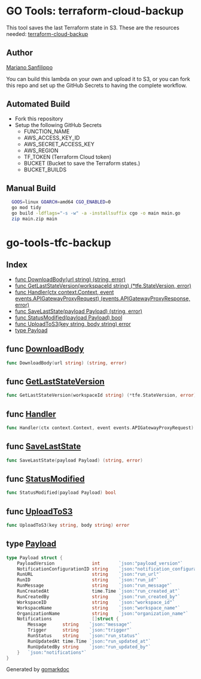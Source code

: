 # GO Tools: terraform-cloud-backup

This tool saves the last Terraform state in S3. These are the resources needed:
[terraform-cloud-backup](https://github.com/mnsanfilippo/terraform-cloud-backup)
## Author
[Mariano Sanfilippo](https://www.linkedin.com/in/mariano-sanfilippo/)


You can build this lambda on your own and upload it to S3, or you can fork this repo
and set up the GitHub Secrets to having the complete workflow.

## Automated Build
- Fork this repository
- Setup the following GitHub Secrets
  - FUNCTION_NAME
  - AWS_ACCESS_KEY_ID
  - AWS_SECRET_ACCESS_KEY
  - AWS_REGION
  - TF_TOKEN (Terraform Cloud token)
  - BUCKET (Bucket to save the Terraform states.)
  - BUCKET_BUILDS 
## Manual Build
```bash
  GOOS=linux GOARCH=amd64 CGO_ENABLED=0 
  go mod tidy 
  go build -ldflags="-s -w" -a -installsuffix cgo -o main main.go
  zip main.zip main
```
<!-- Code generated by gomarkdoc. DO NOT EDIT -->

# go\-tools\-tfc\-backup

## Index

- [func DownloadBody(url string) (string, error)](<#func-downloadbody>)
- [func GetLastStateVersion(workspaceId string) (*tfe.StateVersion, error)](<#func-getlaststateversion>)
- [func Handler(ctx context.Context, event events.APIGatewayProxyRequest) (events.APIGatewayProxyResponse, error)](<#func-handler>)
- [func SaveLastState(payload Payload) (string, error)](<#func-savelaststate>)
- [func StatusModified(payload Payload) bool](<#func-statusmodified>)
- [func UploadToS3(key string, body string) error](<#func-uploadtos3>)
- [type Payload](<#type-payload>)


## func [DownloadBody](<https://github.com/mnsanfilippo/go-tools-tfc-backup/blob/main/main.go#L57>)

```go
func DownloadBody(url string) (string, error)
```

## func [GetLastStateVersion](<https://github.com/mnsanfilippo/go-tools-tfc-backup/blob/main/main.go#L70>)

```go
func GetLastStateVersion(workspaceId string) (*tfe.StateVersion, error)
```

## func [Handler](<https://github.com/mnsanfilippo/go-tools-tfc-backup/blob/main/main.go#L115>)

```go
func Handler(ctx context.Context, event events.APIGatewayProxyRequest) (events.APIGatewayProxyResponse, error)
```

## func [SaveLastState](<https://github.com/mnsanfilippo/go-tools-tfc-backup/blob/main/main.go#L88>)

```go
func SaveLastState(payload Payload) (string, error)
```

## func [StatusModified](<https://github.com/mnsanfilippo/go-tools-tfc-backup/blob/main/main.go#L108>)

```go
func StatusModified(payload Payload) bool
```

## func [UploadToS3](<https://github.com/mnsanfilippo/go-tools-tfc-backup/blob/main/main.go#L45>)

```go
func UploadToS3(key string, body string) error
```

## type [Payload](<https://github.com/mnsanfilippo/go-tools-tfc-backup/blob/main/main.go#L22-L40>)

```go
type Payload struct {
    PayloadVersion              int       `json:"payload_version"`
    NotificationConfigurationID string    `json:"notification_configuration_id"`
    RunURL                      string    `json:"run_url"`
    RunID                       string    `json:"run_id"`
    RunMessage                  string    `json:"run_message"`
    RunCreatedAt                time.Time `json:"run_created_at"`
    RunCreatedBy                string    `json:"run_created_by"`
    WorkspaceID                 string    `json:"workspace_id"`
    WorkspaceName               string    `json:"workspace_name"`
    OrganizationName            string    `json:"organization_name"`
    Notifications               []struct {
        Message      string    `json:"message"`
        Trigger      string    `json:"trigger"`
        RunStatus    string    `json:"run_status"`
        RunUpdatedAt time.Time `json:"run_updated_at"`
        RunUpdatedBy string    `json:"run_updated_by"`
    }   `json:"notifications"`
}
```



Generated by [gomarkdoc](<https://github.com/princjef/gomarkdoc>)
